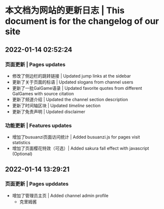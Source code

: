 # 本文档为网站的更新日志 | This document is for the changelog of our site
## 2022-01-14 02:52:24
### 页面更新 | Pages updates
- 修改了侧边栏的跳转链接 | Updated jump links at the sidebar
- 更新了关于页面的标语 | Updated slogans from channel users
- 更新了一批GalGame语录 | Updated favorite quotes from different GalGames with source citation
- 更新了频道介绍 | Updated the channel section description
- 更新了时间轴区块 | Updated *timeline* section
- 更新了免责声明 | Updated disclaimer

### 功能更新 | Features updates
- 增加了busuanzi页面访问统计 | Added busuanzi.js for pages visit statistics
- 增加了页面樱花特效（可选）| Added sakura fall effect with javascript (Optional)

## 2022-01-14 13:29:21
### 页面更新 | Pages upddates
- 增加了管理员主页 | Added channel admin profile
    - 克里姆酱